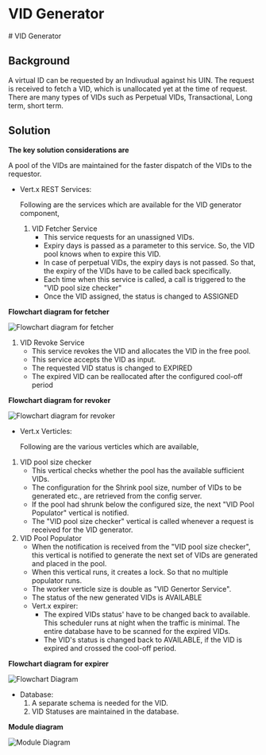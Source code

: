# VID Generator

\# VID Generator

## Background

A virtual ID can be requested by an Indivudual against his UIN. The request is received to fetch a VID, which is unallocated yet at the time of request. There are many types of VIDs such as Perpetual VIDs, Transactional, Long term, short term.

## Solution

**The key solution considerations are**

A pool of the VIDs are maintained for the faster dispatch of the VIDs to the requestor.

* Vert.x REST Services:

   Following are the services which are available for the VID generator component, 

  1. VID Fetcher Service
     * This service requests for an unassigned VIDs. 
     * Expiry days is passed as a parameter to this service. So, the VID pool knows when to expire this VID.
     * In case of perpetual VIDs, the expiry days is not passed. So that, the expiry of the VIDs have to be called back specifically.
     * Each time when this service is called, a call is triggered to the "VID pool size checker"
     * Once the VID assigned, the status is changed to ASSIGNED

**Flowchart diagram for fetcher**

![Flowchart diagram for fetcher](../../.gitbook/assets/VIDGenerator_flowchart_fetcher.jpg)

1. VID Revoke Service
   * This service revokes the VID and allocates the VID in the free pool.
   * This service accepts the VID as input.
   * The requested VID status is changed to EXPIRED
   * The expired VID can be reallocated after the configured cool-off period

**Flowchart diagram for revoker**

![Flowchart diagram for revoker](../../.gitbook/assets/VIDGenerator_flowchart_revoker.jpg)

* Vert.x Verticles:

   Following are the various verticles which are available, 

1. VID pool size checker
   * This vertical checks whether the pool has the available sufficient VIDs. 
   * The configuration for the Shrink pool size, number of VIDs to be generated etc., are retrieved from the config server.
   * If the pool had shrunk below the configured size, the next "VID Pool Populator" vertical is notified.
   * The "VID pool size checker" vertical is called whenever a request is received for the VID generator.
2. VID Pool Populator
   * When the notification is received from the "VID pool size checker", this vertical is notified to generate the next set of VIDs are generated and placed in the pool.
   * When this vertical runs, it creates a lock. So that no multiple populator runs.
   * The worker verticle size is double as "VID Genertor Service".
   * The status of the new generated VIDs is AVAILABLE
   * Vert.x expirer:
     * The expired VIDs status' have to be changed back to available. This scheduler runs at night when the traffic is minimal. The entire database have to be scanned for the expired VIDs.
     * The VID's status is changed back to AVAILABLE, if the VID is expired and crossed the cool-off period. 

**Flowchart diagram for expirer**

![Flowchart Diagram](../../.gitbook/assets/VIDGenerator_flowchart_expirer.jpg)

* Database:
  1. A separate schema is needed for the VID.
  2. VID Statuses are maintained in the database.

**Module diagram**

![Module Diagram](../../.gitbook/assets/VID_generator.jpg)

